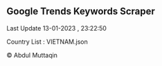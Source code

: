 

## Google Trends Keywords Scraper 
 
Last Update 13-01-2023 , 23:22:50

Country List :
VIETNAM.json



© Abdul Muttaqin 
